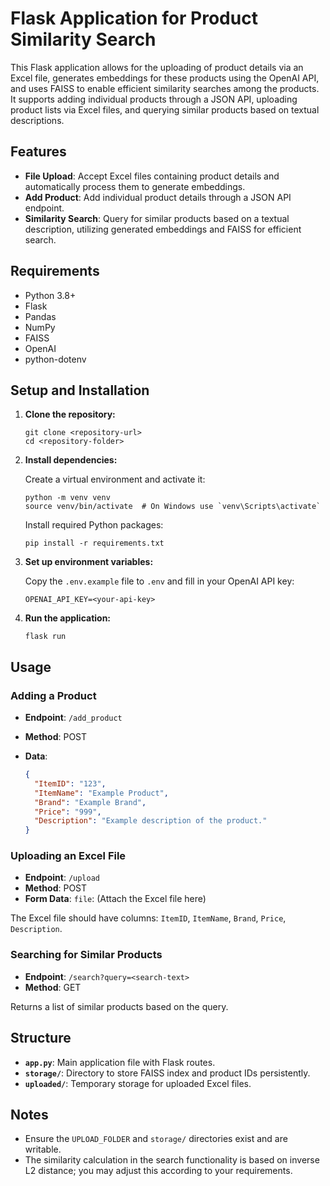 
# Flask Application for Product Similarity Search

This Flask application allows for the uploading of product details via an Excel file, generates embeddings for these products using the OpenAI API, and uses FAISS to enable efficient similarity searches among the products. It supports adding individual products through a JSON API, uploading product lists via Excel files, and querying similar products based on textual descriptions.

## Features

- **File Upload**: Accept Excel files containing product details and automatically process them to generate embeddings.
- **Add Product**: Add individual product details through a JSON API endpoint.
- **Similarity Search**: Query for similar products based on a textual description, utilizing generated embeddings and FAISS for efficient search.

## Requirements

- Python 3.8+
- Flask
- Pandas
- NumPy
- FAISS
- OpenAI
- python-dotenv

## Setup and Installation

1. **Clone the repository:**

    ```
    git clone <repository-url>
    cd <repository-folder>
    ```

2. **Install dependencies:**

    Create a virtual environment and activate it:

    ```
    python -m venv venv
    source venv/bin/activate  # On Windows use `venv\Scripts\activate`
    ```

    Install required Python packages:

    ```
    pip install -r requirements.txt
    ```

3. **Set up environment variables:**

    Copy the `.env.example` file to `.env` and fill in your OpenAI API key:

    ```
    OPENAI_API_KEY=<your-api-key>
    ```

4. **Run the application:**

    ```
    flask run
    ```

## Usage

### Adding a Product

- **Endpoint**: `/add_product`
- **Method**: POST
- **Data**:

    ```json
    {
      "ItemID": "123",
      "ItemName": "Example Product",
      "Brand": "Example Brand",
      "Price": "999",
      "Description": "Example description of the product."
    }
    ```

### Uploading an Excel File

- **Endpoint**: `/upload`
- **Method**: POST
- **Form Data**: `file`: (Attach the Excel file here)

The Excel file should have columns: `ItemID`, `ItemName`, `Brand`, `Price`, `Description`.

### Searching for Similar Products

- **Endpoint**: `/search?query=<search-text>`
- **Method**: GET

Returns a list of similar products based on the query.

## Structure

- **`app.py`**: Main application file with Flask routes.
- **`storage/`**: Directory to store FAISS index and product IDs persistently.
- **`uploaded/`**: Temporary storage for uploaded Excel files.

## Notes

- Ensure the `UPLOAD_FOLDER` and `storage/` directories exist and are writable.
- The similarity calculation in the search functionality is based on inverse L2 distance; you may adjust this according to your requirements.
